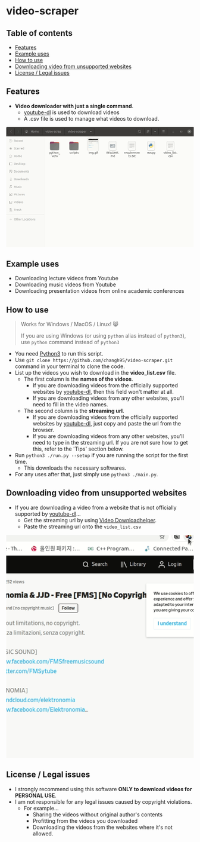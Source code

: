 # video-scraper

## Table of contents

- [Features](#features)
- [Example uses](#example-uses)
- [How to use](#how-to-use)
- [Downloading video from unsupported websites](#downloading-video-from-unsupported-websites)
- [License / Legal issues](#license--legal-issues)

## Features

- **Video downloader with just a single command**.
  - [youtube-dl](https://github.com/ytdl-org/youtube-dl) is used to download videos
  - A .csv file is used to manage what videos to download.

![](./images/demo.gif)

## Example uses

- Downloading lecture videos from Youtube
- Downloading music videos from Youtube
- Downloading presentation videos from online academic conferences

## How to use

> Works for Windows / MacOS / Linux! :smile_cat:
> 
> If you are using Windows (or using `python` alias instead of `python3`), use `python` command instead of `python3`

- You need [Python3](https://www.python.org/downloads/) to run this script.
- Use `git clone https://github.com/changh95/video-scraper.git` command in your terminal to clone the code.
- List up the videos you wish to download in the **video_list.csv** file.
  - The first column is the **names of the videos**.
    - If you are downloading videos from the officially supported websites by [youtube-dl](https://github.com/ytdl-org/youtube-dl), then this field won't matter at all.
    - If you are downloading videos from any other websites, you'll need to fill in the video names.
  - The second column is the **streaming url**.
    - If you are downloading videos from the officially supported websites by [youtube-dl](https://github.com/ytdl-org/youtube-dl), just copy and paste the url from the browser.
    - If you are downloading videos from any other websites, you'll need to type in the streaming url. If you are not sure how to get this, refer to the 'Tips' section below.
- Run `python3 ./run.py --setup` if you are running the script for the first time.
  - This downloads the necessary softwares.
- For any uses after that, just simply use `python3 ./main.py`.

## Downloading video from unsupported websites

- If you are downloading a video from a website that is not officially supported by [youtube-dl](https://github.com/ytdl-org/youtube-dl)...
  - Get the streaming url by using [Video Downloadhelper](https://chrome.google.com/webstore/detail/video-downloadhelper/lmjnegcaeklhafolokijcfjliaokphfk?hl=ko).
  - Paste the streaming url onto the `video_list.csv`

![](./images/video_download_helper.gif)

## License / Legal issues

- I strongly recommend using this software **ONLY to download videos for PERSONAL USE**.
- I am not responsible for any legal issues caused by copyright violations.
  - For example...
    - Sharing the videos without original author's contents
    - Profitting from the videos you downloaded
    - Downloading the videos from the websites where it's not allowed.
